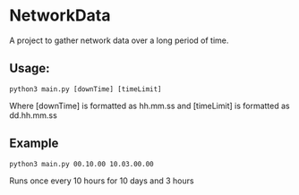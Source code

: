 # NetworkData
A project to gather network data over a long period of time. 

## Usage: 

```
python3 main.py [downTime] [timeLimit] 
```

Where [downTime] is formatted as hh.mm.ss
and [timeLimit] is formatted as dd.hh.mm.ss

## Example
```
python3 main.py 00.10.00 10.03.00.00
```
Runs once every 10 hours for 10 days and 3 hours
